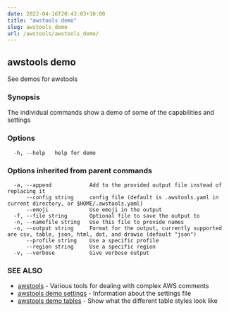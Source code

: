```yaml
---
date: 2022-04-16T20:43:03+10:00
title: "awstools demo"
slug: awstools_demo
url: /awstools/awstools_demo/
---
```

## awstools demo

See demos for awstools

### Synopsis

The individual commands show a demo of some of the capabilities and settings

### Options

```
  -h, --help   help for demo
```

### Options inherited from parent commands

```
  -a, --append            Add to the provided output file instead of replacing it
      --config string     config file (default is .awstools.yaml in current directory, or $HOME/.awstools.yaml)
      --emoji             Use emoji in the output
  -f, --file string       Optional file to save the output to
  -n, --namefile string   Use this file to provide names
  -o, --output string     Format for the output, currently supported are csv, table, json, html, dot, and drawio (default "json")
      --profile string    Use a specific profile
      --region string     Use a specific region
  -v, --verbose           Give verbose output
```

### SEE ALSO

* [awstools](#awstools)	 - Various tools for dealing with complex AWS comments
* [awstools demo settings](#awstools-demo-settings)	 - Information about the settings file
* [awstools demo tables](#awstools-demo-tables)	 - Show what the different table styles look like

